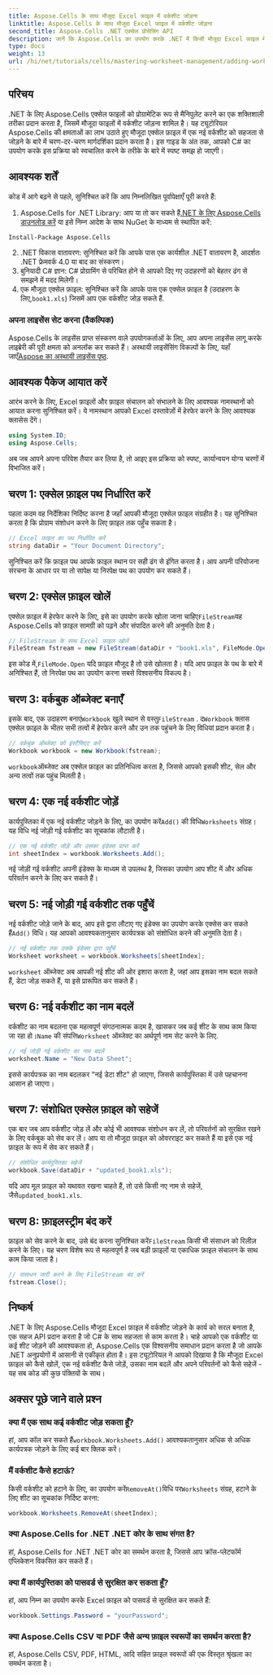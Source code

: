 ```yaml
---
title: Aspose.Cells के साथ मौजूदा Excel फ़ाइल में वर्कशीट जोड़ना
linktitle: Aspose.Cells के साथ मौजूदा Excel फ़ाइल में वर्कशीट जोड़ना
second_title: Aspose.Cells .NET एक्सेल प्रोसेसिंग API
description: जानें कि Aspose.Cells का उपयोग करके .NET में किसी मौजूदा Excel फ़ाइल में आसानी से नई वर्कशीट कैसे जोड़ें। यह चरण-दर-चरण मार्गदर्शिका आपके परिवेश को सेट करने से लेकर संशोधित Excel फ़ाइल को सहेजने तक सब कुछ कवर करती है।
type: docs
weight: 13
url: /hi/net/tutorials/cells/mastering-worksheet-management/adding-worksheets-to-existing-excel-file/
---
```

## परिचय

.NET के लिए Aspose.Cells एक्सेल फाइलों को प्रोग्रामेटिक रूप से मैनिपुलेट करने का एक शक्तिशाली तरीका प्रदान करता है, जिसमें मौजूदा फाइलों में वर्कशीट जोड़ना शामिल है। यह ट्यूटोरियल Aspose.Cells की क्षमताओं का लाभ उठाते हुए मौजूदा एक्सेल फ़ाइल में एक नई वर्कशीट को सहजता से जोड़ने के बारे में चरण-दर-चरण मार्गदर्शिका प्रदान करता है। इस गाइड के अंत तक, आपको C# का उपयोग करके इस प्रक्रिया को स्वचालित करने के तरीके के बारे में स्पष्ट समझ हो जाएगी।

## आवश्यक शर्तें

कोड में आगे बढ़ने से पहले, सुनिश्चित करें कि आप निम्नलिखित पूर्वापेक्षाएँ पूरी करते हैं:

1.  Aspose.Cells for .NET Library: आप या तो कर सकते हैं[.NET के लिए Aspose.Cells डाउनलोड करें](https://releases.aspose.com/cells/net/) या इसे निम्न आदेश के साथ NuGet के माध्यम से स्थापित करें:
   ```bash
   Install-Package Aspose.Cells
   ```
2. .NET विकास वातावरण: सुनिश्चित करें कि आपके पास एक कार्यशील .NET वातावरण है, आदर्शतः .NET फ्रेमवर्क 4.0 या बाद का संस्करण।
3. बुनियादी C# ज्ञान: C# प्रोग्रामिंग से परिचित होने से आपको दिए गए उदाहरणों को बेहतर ढंग से समझने में मदद मिलेगी।
4.  एक मौजूदा एक्सेल फ़ाइल: सुनिश्चित करें कि आपके पास एक एक्सेल फ़ाइल है (उदाहरण के लिए,`book1.xls`) जिसमें आप एक वर्कशीट जोड़ सकते हैं.

### अपना लाइसेंस सेट करना (वैकल्पिक)

 Aspose.Cells के लाइसेंस प्राप्त संस्करण वाले उपयोगकर्ताओं के लिए, आप अपना लाइसेंस लागू करके लाइब्रेरी की पूरी क्षमता को अनलॉक कर सकते हैं। अस्थायी लाइसेंसिंग विकल्पों के लिए, यहाँ जाएँ[Aspose का अस्थायी लाइसेंस पृष्ठ](https://purchase.aspose.com/temporary-license/).

## आवश्यक पैकेज आयात करें

आरंभ करने के लिए, Excel फ़ाइलों और फ़ाइल संचालन को संभालने के लिए आवश्यक नामस्थानों को आयात करना सुनिश्चित करें। ये नामस्थान आपको Excel दस्तावेज़ों में हेरफेर करने के लिए आवश्यक क्लासेस देंगे।

```csharp
using System.IO;
using Aspose.Cells;
```

अब जब आपने अपना परिवेश तैयार कर लिया है, तो आइए इस प्रक्रिया को स्पष्ट, कार्यान्वयन योग्य चरणों में विभाजित करें।

## चरण 1: एक्सेल फ़ाइल पथ निर्धारित करें

पहला कदम वह निर्देशिका निर्दिष्ट करना है जहाँ आपकी मौजूदा एक्सेल फ़ाइल संग्रहीत है। यह सुनिश्चित करता है कि प्रोग्राम संशोधन करने के लिए फ़ाइल तक पहुँच सकता है।

```csharp
// Excel फ़ाइल का पथ निर्धारित करें
string dataDir = "Your Document Directory";
```

सुनिश्चित करें कि फ़ाइल पथ आपके फ़ाइल स्थान पर सही ढंग से इंगित करता है। आप अपनी परियोजना संरचना के आधार पर या तो सापेक्ष या निरपेक्ष पथ का उपयोग कर सकते हैं।

## चरण 2: एक्सेल फ़ाइल खोलें

 एक्सेल फ़ाइल में हेरफेर करने के लिए, इसे का उपयोग करके खोला जाना चाहिए`FileStream`यह Aspose.Cells को फ़ाइल सामग्री को पढ़ने और संपादित करने की अनुमति देता है।

```csharp
// FileStream के साथ Excel फ़ाइल खोलें
FileStream fstream = new FileStream(dataDir + "book1.xls", FileMode.Open);
```

 इस कोड में,`FileMode.Open` यदि फ़ाइल मौजूद है तो उसे खोलता है। यदि आप फ़ाइल के पथ के बारे में अनिश्चित हैं, तो निरपेक्ष पथ का उपयोग करना सबसे विश्वसनीय विकल्प है।

## चरण 3: वर्कबुक ऑब्जेक्ट बनाएँ

 इसके बाद, एक उदाहरण बनाएं`Workbook` खुले स्थान से वस्तु`FileStream` . द`Workbook` क्लास एक्सेल फ़ाइल के भीतर सभी तत्वों में हेरफेर करने और उन तक पहुंचने के लिए विधियां प्रदान करता है।

```csharp
// वर्कबुक ऑब्जेक्ट को इंस्टैंसिएट करें
Workbook workbook = new Workbook(fstream);
```

`workbook`ऑब्जेक्ट अब एक्सेल फ़ाइल का प्रतिनिधित्व करता है, जिससे आपको इसकी शीट, सेल और अन्य तत्वों तक पहुंच मिलती है।

## चरण 4: एक नई वर्कशीट जोड़ें

 कार्यपुस्तिका में एक नई वर्कशीट जोड़ने के लिए, का उपयोग करें`Add()` की विधि`Worksheets` संग्रह। यह विधि नई जोड़ी गई वर्कशीट का सूचकांक लौटाती है।

```csharp
// एक नई वर्कशीट जोड़ें और उसका इंडेक्स प्राप्त करें
int sheetIndex = workbook.Worksheets.Add();
```

नई जोड़ी गई वर्कशीट अपनी इंडेक्स के माध्यम से उपलब्ध है, जिसका उपयोग आप शीट में और अधिक परिवर्तन करने के लिए कर सकते हैं।

## चरण 5: नई जोड़ी गई वर्कशीट तक पहुँचें

 नई वर्कशीट जोड़े जाने के बाद, आप इसे द्वारा लौटाए गए इंडेक्स का उपयोग करके एक्सेस कर सकते हैं`Add()` विधि। यह आपको आवश्यकतानुसार कार्यपत्रक को संशोधित करने की अनुमति देता है।

```csharp
// नई वर्कशीट तक उसके इंडेक्स द्वारा पहुँचें
Worksheet worksheet = workbook.Worksheets[sheetIndex];
```

`worksheet` ऑब्जेक्ट अब आपकी नई शीट की ओर इशारा करता है, जहां आप इसका नाम बदल सकते हैं, डेटा जोड़ सकते हैं, या इसे प्रारूपित कर सकते हैं।

## चरण 6: नई वर्कशीट का नाम बदलें

 वर्कशीट का नाम बदलना एक महत्वपूर्ण संगठनात्मक कदम है, खासकर जब कई शीट के साथ काम किया जा रहा हो।`Name` की संपत्ति`Worksheet` ऑब्जेक्ट का अर्थपूर्ण नाम सेट करने के लिए.

```csharp
// नई जोड़ी गई वर्कशीट का नाम बदलें
worksheet.Name = "New Data Sheet";
```

इससे कार्यपत्रक का नाम बदलकर "नई डेटा शीट" हो जाएगा, जिससे कार्यपुस्तिका में उसे पहचानना आसान हो जाएगा।

## चरण 7: संशोधित एक्सेल फ़ाइल को सहेजें

एक बार जब आप वर्कशीट जोड़ लें और कोई भी आवश्यक संशोधन कर लें, तो परिवर्तनों को सुरक्षित रखने के लिए वर्कबुक को सेव कर लें। आप या तो मौजूदा फ़ाइल को ओवरराइट कर सकते हैं या इसे एक नई फ़ाइल के रूप में सेव कर सकते हैं।

```csharp
// संशोधित कार्यपुस्तिका सहेजें
workbook.Save(dataDir + "updated_book1.xls");
```

 यदि आप मूल फ़ाइल को यथावत रखना चाहते हैं, तो उसे किसी नए नाम से सहेजें, जैसे`updated_book1.xls`.

## चरण 8: फ़ाइलस्ट्रीम बंद करें

 फ़ाइल को सेव करने के बाद, उसे बंद करना सुनिश्चित करें`FileStream` किसी भी संसाधन को रिलीज़ करने के लिए। यह चरण विशेष रूप से महत्वपूर्ण है जब बड़ी फ़ाइलों या एकाधिक फ़ाइल संचालन के साथ काम किया जाता है।

```csharp
// संसाधन जारी करने के लिए FileStream बंद करें
fstream.Close();
```

## निष्कर्ष

.NET के लिए Aspose.Cells मौजूदा Excel फ़ाइल में वर्कशीट जोड़ने के कार्य को सरल बनाता है, एक सहज API प्रदान करता है जो C# के साथ सहजता से काम करता है। चाहे आपको एक वर्कशीट या कई शीट जोड़ने की आवश्यकता हो, Aspose.Cells एक विश्वसनीय समाधान प्रदान करता है जो आपके .NET अनुप्रयोगों में आसानी से एकीकृत होता है। इस ट्यूटोरियल ने आपको दिखाया है कि मौजूदा Excel फ़ाइल को कैसे खोलें, एक नई वर्कशीट कैसे जोड़ें, उसका नाम बदलें और अपने परिवर्तनों को कैसे सहेजें - यह सब कोड की कुछ पंक्तियों के साथ।

## अक्सर पूछे जाने वाले प्रश्न

### क्या मैं एक साथ कई वर्कशीट जोड़ सकता हूँ?

 हां, आप कॉल कर सकते हैं`workbook.Worksheets.Add()` आवश्यकतानुसार अधिक से अधिक कार्यपत्रक जोड़ने के लिए कई बार क्लिक करें।

### मैं वर्कशीट कैसे हटाऊं?

 किसी वर्कशीट को हटाने के लिए, का उपयोग करें`RemoveAt()`विधि पर`Worksheets` संग्रह, हटाने के लिए शीट का सूचकांक निर्दिष्ट करना:
```csharp
workbook.Worksheets.RemoveAt(sheetIndex);
```

### क्या Aspose.Cells for .NET .NET कोर के साथ संगत है?

हां, Aspose.Cells for .NET .NET कोर का समर्थन करता है, जिससे आप क्रॉस-प्लेटफॉर्म एप्लिकेशन विकसित कर सकते हैं।

### क्या मैं कार्यपुस्तिका को पासवर्ड से सुरक्षित कर सकता हूँ?

हां, आप निम्न का उपयोग करके Excel फ़ाइल को पासवर्ड से सुरक्षित कर सकते हैं:
```csharp
workbook.Settings.Password = "yourPassword";
```

### क्या Aspose.Cells CSV या PDF जैसे अन्य फ़ाइल स्वरूपों का समर्थन करता है?
हां, Aspose.Cells CSV, PDF, HTML, आदि सहित फ़ाइल स्वरूपों की एक विस्तृत श्रृंखला का समर्थन करता है।